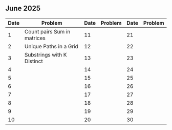## June 2025

| Date | Problem                     | Date | Problem | Date | Problem |
| ---- | --------------------------- | ---- | ------- | ---- | ------- |
| 1    | Count pairs Sum in matrices | 11   |         | 21   |         |
| 2    | Unique Paths in a Grid      | 12   |         | 22   |         |
| 3    | Substrings with K Distinct  | 13   |         | 23   |         |
| 4    |                             | 14   |         | 24   |         |
| 5    |                             | 15   |         | 25   |         |
| 6    |                             | 16   |         | 26   |         |
| 7    |                             | 17   |         | 27   |         |
| 8    |                             | 18   |         | 28   |         |
| 9    |                             | 19   |         | 29   |         |
| 10   |                             | 20   |         | 30   |         |
